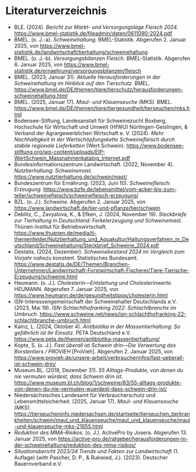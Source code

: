 # Literaturverzeichnis

- BLE. (2024). *Bericht zur Markt- und Versorgungslage Fleisch 2024.* <https://www.bmel-statistik.de/fileadmin/daten/0611090-2024.pdf>
- BMEL. (o. J.-a). *Schweinehaltung.* BMEL-Statistik. Abgerufen 2. Januar 2025, von <https://www.bmel-statistik.de/landwirtschaft/tierhaltung/schweinehaltung>
- BMEL. (o. J.-b). *Versorgungsbilanzen Fleisch.* BMEL-Statistik. Abgerufen 6. Januar 2025, von <https://www.bmel-statistik.de/ernaehrung/versorgungsbilanzen/fleisch>
- BMEL. (2023, Januar 31). *Aktuelle Herausforderungen in der Schweinehaltung im Hinblick auf den Tierschutz.* BMEL. <https://www.bmel.de/DE/themen/tiere/tierschutz/herausforderungen-schweinehaltung.html>
- BMEL. (2025, Januar 17). *Maul- und Klauenseuche (MKS).* BMEL. <https://www.bmel.de/DE/themen/tiere/tiergesundheit/tierseuchen/mks.html>
- Bodensee-Stiftung, Landesanstalt für Schweinezucht Boxberg, Hochschule für Wirtschaft und Umwelt (HfWU) Nürtingen-Geislingen, & Verband der Agrargewerblichen Wirtschaft e. V. (2024). *Mehr Nachhaltigkeit in der Wertschöpfungskette Schweinefleisch durch stabile regionale Lieferketten* (Wert Schwein). <https://www.bodensee-stiftung.org/wp-content/uploads/EIP-WertSchwein_Massnahmenkatalog_Internet.pdf>
- Bundesinformationszentrum Landwirtschaft. (2022, November 4). *Nutztierhaltung: Schweinemast.* <https://www.nutztierhaltung.de/schwein/mast/>
- Bundeszentrum für Ernährung. (2023, Juni 10). *Schweinefleisch: Erzeugung.* <https://www.bzfe.de/lebensmittel/vom-acker-bis-zum-teller/schweinefleisch/schweinefleisch-erzeugung/>
- BZL. (o. J.). *Schweine.* Abgerufen 2. Januar 2025, von <https://www.landwirtschaft.de/tier-und-pflanze/tier/schwein>
- Deblitz, C., Zavyalova, K., & Efken, J. (2024, November 19). *Steckbriefe zur Tierhaltung in Deutschland: Ferkelerzeugung und Schweinemast.* Thünen-Institut für Betriebswirtschaft. <https://www.thuenen.de/media/ti-themenfelder/Nutztierhaltung_und_Aquakultur/Haltungsverfahren_in_Deutschland/Schweinehaltung/Steckbrief_Schweine_2024.pdf>
- Destatis. (2024, Dezember). *Schweinebestand 2024 im Vergleich zum Vorjahr nahezu konstant.* Statistisches Bundesamt. <https://www.destatis.de/DE/Themen/Branchen-Unternehmen/Landwirtschaft-Forstwirtschaft-Fischerei/Tiere-Tierische-Erzeugung/schweine.html>
- Heumann. (o. J.). *Cholesterin—Entstehung und Cholesterinwerte.* HEUMANN. Abgerufen 7. Januar 2025, von <https://www.heumann.de/de/gesundheitstipps/cholesterin.html>
- ISN-Interessengemeinschaft der Schweinehalter Deutschlands e.V. (2023, Mai 19). *ISN-Schlachthofranking 2022: Schlachtbranche im Umbruch.* <https://www.schweine.net/news/isn-schlachthofranking-22-schlachtbranche-umbruch.html>
- Kainz, L. (2024, Oktober 4). *Antibiotika in der Massentierhaltung: So gefährlich ist ihr Einsatz.* PETA Deutschland e.V. <https://www.peta.de/themen/antibiotika-massentierhaltung/>
- Kopte, S. (o. J.). *Fast überall ist Schwein drin—Die Verwertung des Borstentiers / PROVIEH* [ProVieh]. Abgerufen 2. Januar 2025, von <https://www.provieh.de/unsere-arbeit/verbraucherinfos/fast-ueberall-ist-schwein-drin/>
- Museum.BL. (2018, Dezember 31). *55 Alltags-Produkte, von denen du nie vermuten würdest, dass Schwein drin ist.* <https://www.museum.bl.ch/blog/1/schweine/83/55-alltags-produkte-von-denen-du-nie-vermuten-wuerdest-dass-schwein-drin-ist/>
- Niedersächsisches Landesamt für Verbraucherschutz und Lebensmittelsicherheit. (2025, Januar 17). *Maul- und Klauenseuche (MKS).* <https://tierseucheninfo.niedersachsen.de/startseite/tierseuchen_tierkrankheiten/schwein/maul_und_klauenseuche/maul_und_klauenseuche/maul-und-klauenseuche-mks-21655.html>
- *Reduktion des MMA-Risikos.* (o. J.). ActivePro by Josera. Abgerufen 13. Januar 2025, von <https://active-pro.de/ratgeber/herausforderungen-in-der-schweinehaltung/reduktion-des-mma-risikos/>
- *Situationsbericht 2023/24 Trends und Fakten zur Landwirtschaft* (1. Auflage) (with Pascher, D. P., & Rukwied, J.). (2023). Deutscher Bauernverband e.V.


